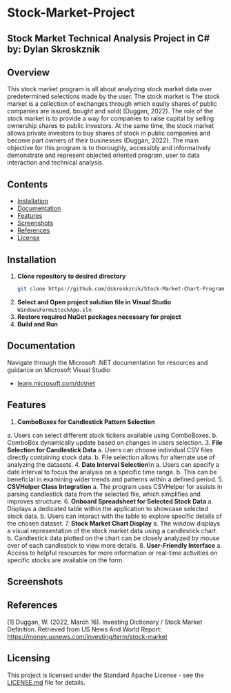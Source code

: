# Stock-Market-Project
Stock Market Technical Analysis Project in C# by: Dylan Skroskznik
---
## Overview
This stock market program is all about analyzing stock market data over predetermined selections made by the user. The stock market is The stock market is a collection of exchanges through which equity shares of public companies are issued, bought and sold( (Duggan, 2022). The role of the stock market is to provide a way for companies to raise capital by selling ownership shares to public investors. At the same time, the stock market allows private investors to buy shares of stock in public companies and become part owners of their businesses (Duggan, 2022). 
The main objective for this program is to thoroughly, accessibly and informatively demonstrate and represent objected oriented program, user to data interaction and technical analysis.

## Contents
- [Installation](#installation)
- [Documentation](#documentation)
- [Features](#features)
- [Screenshots](#screenshots)
- [References](#references)
- [License](#license)

## Installation
1. **Clone repository to desired directory**
   ```bash
   git clone https://github.com/dskroskznik/Stock-Market-Chart-Program.githttps://github.com/dskroskznik/Stock-Market-Chart-Program.git```
2. **Select and Open project solution file in Visual Studio**
   ```WindowsFormsStockApp.sln```
3. **Restore required NuGet packages necessary for project**
4. **Build and Run**

## Documentation
Navigate through the Microsoft .NET documentation for resources and guidance on Microsoft Visual Studio
  - [learn.microsoft.com/dotnet](https://learn.microsoft.com/en-us/dotnet/)

## Features
1. **ComboBoxes for Candlestick Pattern Selection**
   
  a. Users can select different stock tickers available using ComboBoxes.
  b. ComboBox dynamically update based on changes in users selection.
3. **File Selection for Candlestick Data**
  a. Users can choose individual CSV files directly containing stock data.
  b. File selection allows for alternate use of analyzing the datasets.
4. **Date Interval Selection**\n
  a. Users can specify a date interval to focus the analysis on a specific time range.
  b. This can be beneficial in examining wider trends and patterns within a defined period.
5. **CSVHelper Class Integration**
  a. The program uses CSVHelper for assists in parsing candlestick data from the selected file, which simplifies and improves structure.
6. **Onboard Spreadsheet for Selected Stock Data**
  a. Displays a dedicated table within the application to showcase selected stock data.
  b. Users can interact with the table to explore specific details of the chosen dataset.
7. **Stock Market Chart Display**
  a. The window displays a visual representation of the stock market data using a candlestick chart.
  b. Candlestick data plotted on the chart can be closely analyzed by mouse over of each candlestick to view more details.
8. **User-Friendly Interface**
  a. Access to helpful resources for more information or real-time activities on specific stocks are available on the form.

## Screenshots 


## References
[1] Duggan, W. (2022, March 16). Investing Dictionary / Stock Market Definition. Retrieved from US News And World Report: https://money.usnews.com/investing/term/stock-market

## Licensing
This project is licensed under the Standard Apache License - see the [LICENSE.md](LICENSE.md) file for details.

